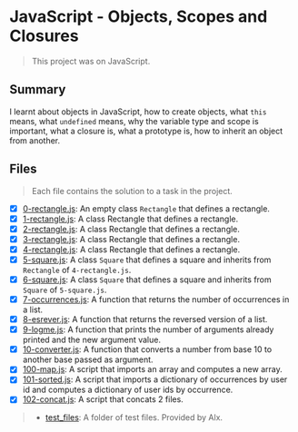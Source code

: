 # JavaScript - Objects, Scopes and Closures

> This project was on JavaScript.

## Summary

I learnt about objects in JavaScript, how to create objects, what `this` means, what `undefined` means, why the variable type and scope is important, what a closure is, what a prototype is, how to inherit an object from another.

## Files

> Each file contains the solution to a task in the project.

- [x] [0-rectangle.js](https://github.com/Ebube-Ochemba/alx-higher_level_programming/blob/master/0x13-javascript_objects_scopes_closures/0-rectangle.js): An empty class `Rectangle` that defines a rectangle.
- [x] [1-rectangle.js](https://github.com/Ebube-Ochemba/alx-higher_level_programming/blob/master/0x13-javascript_objects_scopes_closures/1-rectangle.js): A class Rectangle that defines a rectangle.
- [x] [2-rectangle.js](https://github.com/Ebube-Ochemba/alx-higher_level_programming/blob/master/0x13-javascript_objects_scopes_closures/2-rectangle.js): A class Rectangle that defines a rectangle.
- [x] [3-rectangle.js](https://github.com/Ebube-Ochemba/alx-higher_level_programming/blob/master/0x13-javascript_objects_scopes_closures/3-rectangle.js): A class Rectangle that defines a rectangle.
- [x] [4-rectangle.js](https://github.com/Ebube-Ochemba/alx-higher_level_programming/blob/master/0x13-javascript_objects_scopes_closures/4-rectangle.js): A class Rectangle that defines a rectangle.
- [x] [5-square.js](https://github.com/Ebube-Ochemba/alx-higher_level_programming/blob/master/0x13-javascript_objects_scopes_closures/5-square.js): A class `Square` that defines a square and inherits from `Rectangle` of `4-rectangle.js`.
- [x] [6-square.js](https://github.com/Ebube-Ochemba/alx-higher_level_programming/blob/master/0x13-javascript_objects_scopes_closures/6-square.js): A class `Square` that defines a square and inherits from `Square` of `5-square.js`.
- [x] [7-occurrences.js](https://github.com/Ebube-Ochemba/alx-higher_level_programming/blob/master/0x13-javascript_objects_scopes_closures/7-occurrences.js): A function that returns the number of occurrences in a list.
- [x] [8-esrever.js](https://github.com/Ebube-Ochemba/alx-higher_level_programming/blob/master/0x13-javascript_objects_scopes_closures/8-esrever.js): A function that returns the reversed version of a list.
- [x] [9-logme.js](https://github.com/Ebube-Ochemba/alx-higher_level_programming/blob/master/0x13-javascript_objects_scopes_closures/9-logme.js): A function that prints the number of arguments already printed and the new argument value.
- [x] [10-converter.js](https://github.com/Ebube-Ochemba/alx-higher_level_programming/blob/master/0x13-javascript_objects_scopes_closures/10-converter.js): A function that converts a number from base 10 to another base passed as argument.
- [x] [100-map.js](https://github.com/Ebube-Ochemba/alx-higher_level_programming/blob/master/0x13-javascript_objects_scopes_closures/100-map.js): A script that imports an array and computes a new array.
- [x] [101-sorted.js](https://github.com/Ebube-Ochemba/alx-higher_level_programming/blob/master/0x13-javascript_objects_scopes_closures/101-sorted.js): A script that imports a dictionary of occurrences by user id and computes a dictionary of user ids by occurrence.
- [x] [102-concat.js](https://github.com/Ebube-Ochemba/alx-higher_level_programming/blob/master/0x13-javascript_objects_scopes_closures/102-concat.js): A script that concats 2 files.

> - [test_files](https://github.com/Ebube-Ochemba/alx-higher_level_programming/blob/master/0x13-javascript_objects_scopes_closures/test_files): A folder of test files. Provided by Alx.
